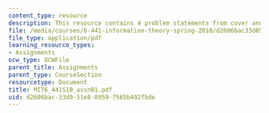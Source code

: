 ```yaml
---
content_type: resource
description: This resource contains 4 problem statements from cover and thomas.
file: /media/courses/6-441-information-theory-spring-2010/d2606bac33d051e889597565b492fbde_MIT6_441S10_assn01.pdf
file_type: application/pdf
learning_resource_types:
- Assignments
ocw_type: OCWFile
parent_title: Assignments
parent_type: CourseSection
resourcetype: Document
title: MIT6_441S10_assn01.pdf
uid: d2606bac-33d0-51e8-8959-7565b492fbde
---
```

